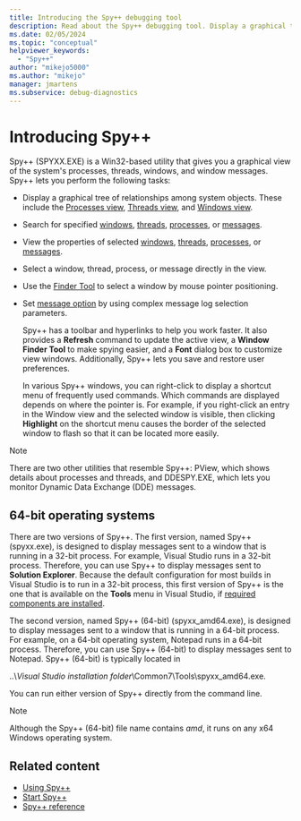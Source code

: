 ```yaml
---
title: Introducing the Spy++ debugging tool
description: Read about the Spy++ debugging tool. Display a graphical tree of system object relationships. Get properties for selected windows, threads, processes, or messages.
ms.date: 02/05/2024
ms.topic: "conceptual"
helpviewer_keywords:
  - "Spy++"
author: "mikejo5000"
ms.author: "mikejo"
manager: jmartens
ms.subservice: debug-diagnostics
---
```


# Introducing Spy++

Spy++ (SPYXX.EXE) is a Win32-based utility that gives you a graphical view of the system's processes, threads, windows, and window messages. Spy++ lets you perform the following tasks:

- Display a graphical tree of relationships among system objects. These include the [Processes view](processes-view.md), [Threads view](threads-view.md), and [Windows view](windows-view.md).

- Search for specified [windows](how-to-use-windows-view.md#search-for-a-window-in-windows-view), [threads](search-tools-for-spy-increment-views.md#thread-search), [processes](how-to-search-for-a-process-in-processes-view.md), or [messages](how-to-use-messages-view.md#search-for-a-message-in-messages-view).

- View the properties of selected [windows](window-properties-dialog-box.md), [threads](thread-properties-dialog-box.md), [processes](process-properties-dialog-box.md), or [messages](message-properties-dialog-box.md).

- Select a window, thread, process, or message directly in the view.

- Use the [Finder Tool](how-to-use-windows-view.md#use-the-finder-tool) to select a window by mouse pointer positioning.

- Set [message option](how-to-use-messages-view.md#open-messages-view-from-find-window) by using complex message log selection parameters.

  Spy++ has a toolbar and hyperlinks to help you work faster. It also provides a **Refresh** command to update the active view, a **Window Finder Tool** to make spying easier, and a **Font** dialog box to customize view windows. Additionally, Spy++ lets you save and restore user preferences.

  In various Spy++ windows, you can right-click to display a shortcut menu of frequently used commands. Which commands are displayed depends on where the pointer is. For example, if you right-click an entry in the Window view and the selected window is visible, then clicking **Highlight** on the shortcut menu causes the border of the selected window to flash so that it can be located more easily.

> [!NOTE]
> There are two other utilities that resemble Spy++: PView, which shows details about processes and threads, and DDESPY.EXE, which lets you monitor Dynamic Data Exchange (DDE) messages.

## 64-bit operating systems

There are two versions of Spy++. The first version, named Spy++ (spyxx.exe), is designed to display messages sent to a window that is running in a 32-bit process. For example, Visual Studio runs in a 32-bit process. Therefore, you can use Spy++ to display messages sent to **Solution Explorer**. Because the default configuration for most builds in Visual Studio is to run in a 32-bit process, this first version of Spy++ is the one that is available on the **Tools** menu in Visual Studio, if [required components are installed](how-to-start-spy-increment.md).

The second version, named Spy++ (64-bit) (spyxx_amd64.exe), is designed to display messages sent to a window that is running in a 64-bit process. For example, on a 64-bit operating system, Notepad runs in a 64-bit process. Therefore, you can use Spy++ (64-bit) to display messages sent to Notepad. Spy++ (64-bit) is typically located in

 ..\\*Visual Studio installation folder*\Common7\Tools\spyxx_amd64.exe.

You can run either version of Spy++ directly from the command line.

> [!NOTE]
> Although the Spy++ (64-bit) file name contains *amd*, it runs on any x64 Windows operating system.

## Related content

- [Using Spy++](using-spy-increment.md)
- [Start Spy++](how-to-start-spy-increment.md)
- [Spy++ reference](spy-increment-reference.md)